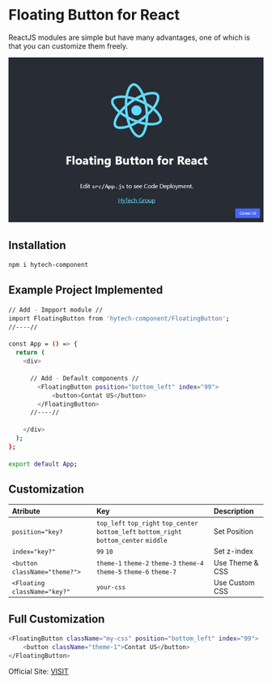 # Floating Button for React

ReactJS modules are simple but have many advantages, one of which is that you can customize them freely.

<img src="./Screenshot.png"/>

## Installation
```sh
npm i hytech-component
```

## Example Project Implemented

```sh
// Add - Impport module //
import FloatingButton from 'hytech-component/FloatingButton';
//----//

const App = () => {
  return (
    <div>
    
      // Add - Default components //
	    <FloatingButton position="bottom_left" index="99">
	    	<button>Contat US</button>
	    </FloatingButton>
      //----//
      
    </div>
  );
};

export default App;
```

## Customization

| Atribute | Key | Description |
|:---------|:-----------|:-----------|
|`position="key?` |`top_left` `top_right` `top_center` `bottom_left` `bottom_right` `bottom_center` `middle`| Set Position|
|`index="key?"`|`99` `10`|Set z-index|
|`<button className="theme?">`|`theme-1` `theme-2` `theme-3` `theme-4` `theme-5` `theme-6` `theme-7`|Use Theme & CSS|
|`<Floating className="key?"`|`your-css`|Use Custom CSS|

## Full Customization

```sh
<FloatingButton className="my-css" position="bottom_left" index="99">
    <button className="theme-1">Contat US</button>
</FloatingButton>
```

Official Site: <a href="https://hy-tech.my.id/docs">VISIT</a>

